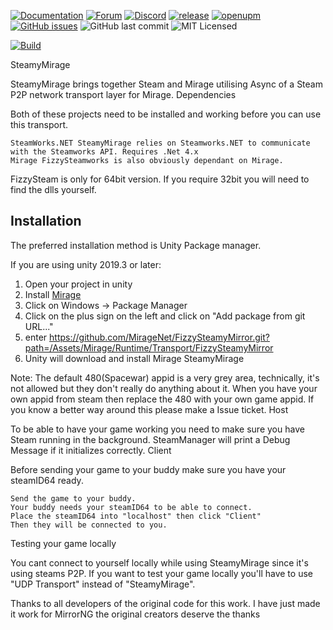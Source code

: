 [![Documentation](https://img.shields.io/badge/documentation-brightgreen.svg)](https://miragenet.github.io/Mirage/)
[![Forum](https://img.shields.io/badge/forum-brightgreen.svg)](https://forum.unity.com/threads/mirror-networking-for-unity-aka-hlapi-community-edition.425437/)
[![Discord](https://img.shields.io/discord/343440455738064897.svg)]()
[![release](https://img.shields.io/github/release/MirageNet/FizzySteamyMirror.svg)](https://github.com/MirageNet/FizzySteamyMirror/releases/latest)
[![openupm](https://img.shields.io/npm/v/com.miragenet.steamy?label=openupm&registry_uri=https://package.openupm.com)](https://openupm.com/packages/com.miragenet.steamy/)
[![GitHub issues](https://img.shields.io/github/issues/MirageNet/FizzySteamyMirror.svg)](https://github.com/MirageNet/FizzySteamyMirror/issues)
![GitHub last commit](https://img.shields.io/github/last-commit/MirageNet/FizzySteamyMirror.svg) ![MIT Licensed](https://img.shields.io/badge/license-MIT-green.svg)

[![Build](https://github.com/MirageNet/FizzySteamyMirror/workflows/CI/badge.svg)](https://github.com/MirageNet/FizzySteamyMirror/actions?query=workflow%3ACI)

SteamyMirage

SteamyMirage brings together Steam and Mirage utilising Async of a Steam P2P network transport layer for Mirage.
Dependencies

Both of these projects need to be installed and working before you can use this transport.

    SteamWorks.NET SteamyMirage relies on Steamworks.NET to communicate with the Steamworks API. Requires .Net 4.x
    Mirage FizzySteamworks is also obviously dependant on Mirage.
    
FizzySteam is only for 64bit version. If you require 32bit you will need to find the dlls yourself.

## Installation
The preferred installation method is Unity Package manager.

If you are using unity 2019.3 or later: 

1) Open your project in unity
2) Install [Mirage](https://github.com/MirageNet/Mirage)
3) Click on Windows -> Package Manager
4) Click on the plus sign on the left and click on "Add package from git URL..."
5) enter https://github.com/MirageNet/FizzySteamyMirror.git?path=/Assets/Mirage/Runtime/Transport/FizzySteamyMirror
6) Unity will download and install Mirage SteamyMirage

Note: The default 480(Spacewar) appid is a very grey area, technically, it's not allowed but they don't really do anything about it. When you have your own appid from steam then replace the 480 with your own game appid. If you know a better way around this please make a Issue ticket.
Host

To be able to have your game working you need to make sure you have Steam running in the background. SteamManager will print a Debug Message if it initializes correctly.
Client

Before sending your game to your buddy make sure you have your steamID64 ready.

    Send the game to your buddy.
    Your buddy needs your steamID64 to be able to connect.
    Place the steamID64 into "localhost" then click "Client"
    Then they will be connected to you.

Testing your game locally

You cant connect to yourself locally while using SteamyMirage since it's using steams P2P. If you want to test your game locally you'll have to use "UDP Transport" instead of "SteamyMirage".

Thanks to all developers of the original code for this work. I have just made it work for MirrorNG the original creators deserve the thanks

